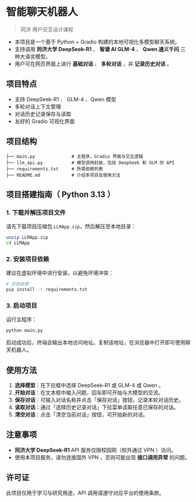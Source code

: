 # 智能聊天机器人

> 同济 用户交互设计课程

- 本项目是一个基于 Python + Gradio 构建的本地可视化多模型聊天系统。
- 支持调用 **同济大学 DeepSeek-R1** 、 **智谱 AI GLM-4** 、 **Qwen 通义千问** 三种大语言模型。
- 用户可在网页界面上进行 **基础对话** 、 **多轮对话** ，并 **记录历史对话** 。


## 项目特点

- 支持 DeepSeek-R1 、 GLM-4 、Qwen 模型
- 多轮对话上下文管理
- 对话历史记录保存与读取
- 友好的 Gradio 可视化界面

## 项目结构

```
├── main.py              # 主程序，Gradio 界面与交互逻辑
├── llm_api.py           # 模型调用封装，包括 DeepSeek 和 GLM 的 API
├── requirements.txt     # 所需依赖列表
├── README.md            # 介绍本项目及使用方法
```

## 项目搭建指南（ Python 3.13 ）

### 1. 下载并解压项目文件

请先下载项目压缩包 `LLMApp.zip`，然后解压至本地目录：

```bash
unzip LLMApp.zip
cd LLMApp
```

### 2. 安装项目依赖

建议在虚拟环境中进行安装，以避免环境冲突：

```bash
# 安装依赖
pip install -r requirements.txt
```

### 3. 启动项目

运行主程序：

```bash
python main.py
```

启动成功后，终端会输出本地访问地址。复制该地址，在浏览器中打开即可使用聊天机器人。


## 使用方法

1. **选择模型**：在下拉框中选择 DeepSeek-R1 或 GLM-4 或 Qwen 。
2. **开始对话**：在文本框中输入问题，回车即可开始与大模型的交流。
3. **保存对话**：可输入对话名称并点击「保存对话」按钮，记录本轮对话历史。
4. **读取对话**：通过「选择历史记录对话」下拉菜单读取任意已保存的对话。
5. **清空对话**：点击「清空当前对话」按钮，可开始新的对话。

## 注意事项

- **同济大学 DeepSeek-R1** API 服务仅限校园网（校外通过 VPN ）访问。
- 使用本项目服务，请勿连接国外 VPN ，否则可能出现 **接口调用异常** 的问题。


## 许可证

此项目仅用于学习与研究用途，API 调用请遵守对应平台的使用条款。
